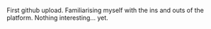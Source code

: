 First github upload. Familiarising myself with the ins and outs of the platform. Nothing interesting... yet. 
